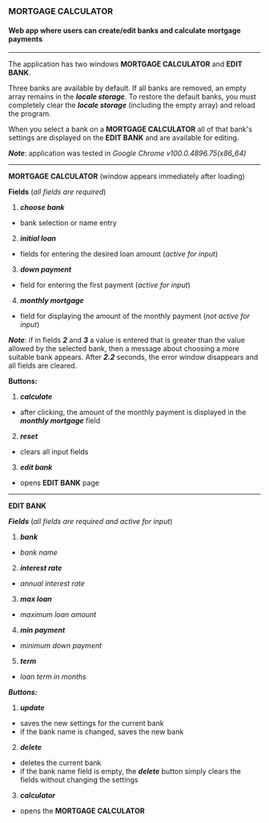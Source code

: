 ### MORTGAGE CALCULATOR

#### Web app where users can create/edit banks and calculate mortgage payments
___

The application has two windows __MORTGAGE CALCULATOR__ and __EDIT BANK__.

Three banks are available by default. If all banks are removed, an empty array remains in the ___locale storage___. To restore the default banks, you must completely clear the ___locale storage___ (including the empty array) and reload the program.

When you select a bank on a __MORTGAGE CALCULATOR__ all of that bank's settings are displayed on the __EDIT BANK__  and are available for editing.



___Note___:
application was tested in _Google Chrome v100.0.4896.75(x86_64)_

---

__MORTGAGE CALCULATOR__ (window appears immediately after loading)

__Fields__ (_all fields are required_)

1. ___choose bank___ 
- bank selection or name entry

2. ___initial loan___ 
- fields for entering the desired loan amount
(_active for input_)

3. ___down payment___ 
- field for entering the first payment
(_active for input_)

4. ___monthly mortgage___ 
- field for displaying the amount of the monthly payment
(_not active for input_)

___Note___:
if in fields ___2___ and ___3___ a value is entered that is greater than the value allowed by the selected bank, then a message about choosing a more suitable bank appears. After ___2.2___ seconds, the error window disappears and all fields are cleared.

__Buttons:__
1. ___calculate___ 
- after clicking, the amount of the monthly payment is displayed in the  ___monthly mortgage___ field

2. ___reset___ 
- clears all input fields

3. ___edit bank___ 
- opens __EDIT BANK__ page

---

__EDIT BANK__

___Fields___ (_all fields are required and active for input_) 

1. ___bank___ 
- _bank name_

2. ___interest rate___ 
- _annual interest rate_

3. ___max loan___
 - _maximum loan amount_

4. ___min payment___ 
- _minimum down payment_

5. ___term___ 
- _loan term in months_

___Buttons:___
1. ___update___ 
- saves the new settings for the current bank
- if the bank name is changed, saves the new bank

2. ___delete___ 
- deletes the current bank
- if the bank name field is empty, the ___delete___ button simply clears the fields without changing the settings

3. ___calculator___ 
- opens the __MORTGAGE CALCULATOR__
